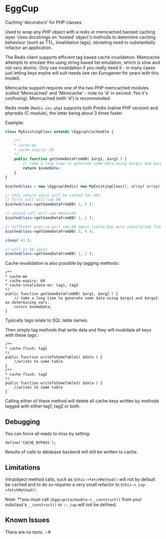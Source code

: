 # EggCup

Caching 'decorators' for PHP classes.

Used to wrap any PHP object with a redis or memcached backed caching
layer.  Uses docstrings on 'hosted' object's methods to determine caching
behaviour (such as TTL, invalidation tags), obviating need to substantially refactor an application.

The Redis client supports efficient tag based cache invalidation.
Memcache attempts to emulate this using string based list emulation, which is
slow and not very atomic.  Only use invalidation if you really need it -
in many cases just letting keys expire will suit needs (we ran Eurogamer
for years with this model).

Memcache support requires one of the two PHP memcached modules (called 'Memcached' and
'Memcache' - note no 'd' in second. Yes it's confusing).
Memcached (with 'd') is recommended.

Redis mode (`Redis.inc.php`) supports both Predis (native PHP
version) and phpredis (C module), the latter being about 3 times faster.

Example:

```php
class MyExistingClass extends \Eggcup\Cacheable {

    /**
    * cache-me
    * cache-expiry: 60
    */
    public function getSomeDataFromDB( $arg1, $arg2 ) {
        // take a long time to generate some data using $args1 and $args2 as determining vars.
        return $someData;
    }
}

$cachedclass = new \Eggcup\Redis( new MyExistingClass(), array( array( "host" => "192.168.4.142", "port" => "11216" ) ) );

// this return value will be cached for 60s
// first call will use DB
$cachedclass->getSomeDataFromDB( 1, 2 );

// second call will use memcache
$cachedclass->getSomeDataFromDB( 1, 2 );

// different args so will use DB again (cache key auto constructed from args)
$cachedclass->getSomeDataFromDB( 3, 4 );

sleep( 61 );

// will us DB again
$cachedclass->getSomeDataFromDB( 1, 2 );
```

Cache-invalidation is also possible by tagging methods::

```
/**
* cache-me
* cache-expiry: 60
* cache-invalidate-on: tag1, tag2
*/
public function getSomeDataFromDB( $arg1, $arg2 ) {
    // take a long time to generate some data using $args1 and $args2 as determining vars.
    return $someData;
}
```

Typically tags relate to SQL table names.

Then simply tag methods that write data and they will invalidate all keys with these tags::

```
/**
* cache-flush: tag1
*/
public function writeToSomeTable1( $data ) {
    //writes to some table
}
/**
* cache-flush: tag2
*/
public function writeToSomeTable2( $data ) {
    //writes to some table
}
```

Calling either of these method will delete all cache keys written by
methods tagged with either tag1, tag2 or both.

## Debugging

You can force all reads to miss by setting:

```
define('CACHE_BYPASS');
```

Results of calls to database backend will still be written to cache.

## Limitations

Intraobject method calls, such as `$this->fetchMethod()` will not by default be cached and to do so requires a very small refactor to `$this->_cup->fetchMethod()`.

Note: **you must call `\Eggcup\Cacheable->__construct()` from your subclass's `__construct()` or `::_cup` will not be defined.

## Known Issues

There are no tests. :-#

